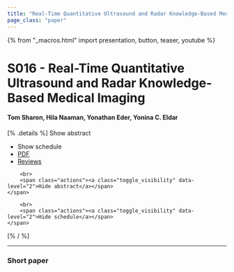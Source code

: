 ```yaml
---
title: "Real-Time Quantitative Ultrasound and Radar Knowledge-Based Medical Imaging"
page_class: "paper"
---
```


{% from "_macros.html" import presentation, button, teaser, youtube %}

# S016 - Real-Time Quantitative Ultrasound and Radar Knowledge-Based Medical Imaging

#### Tom Sharon, Hila Naaman, Yonathan Eder, Yonina C. Eldar

[% .details %]
<a class="toggle_visibility" data-selector=".abstract" data-level="3">Show abstract</a>
- <a class="toggle_visibility" data-selector=".schedule" data-level="3">Show schedule</a>
- <a href="https://openreview.net/pdf?id=">PDF</a>
- <a href="https://openreview.net/forum?id=">Reviews</a>

<p>
    <span class="abstract">
        
        <br>
        <span class="actions"><a class="toggle_visibility" data-level="2">Hide abstract</a></span>
    </span>
</p>

<p>
    <span class="schedule">
        
        <br>
        <span class="actions"><a class="toggle_visibility" data-level="2">Hide schedule</a></span>
    </span>
</p>
[% / %]

---


### Short paper
